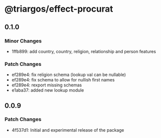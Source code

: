 # @triargos/effect-procurat

## 0.1.0

### Minor Changes

- 1ffb899: add country, country, religion, relationship and person features

### Patch Changes

- ef289e4: fix religion schema (lookup val can be nullable)
- ef289e4: fix schema to allow for nullish first names
- ef289e4: rexport missing schemas
- e1aba37: added new lookup module

## 0.0.9

### Patch Changes

- 4f537d1: Initial and experimental release of the package
